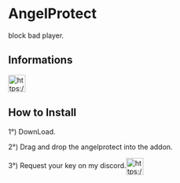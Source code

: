 # AngelProtect
block bad player.

## Informations

<p align="left">
<a href="https://discord.gg/ggZ2p5s6cx" target="blank"><img align="center" src="https://img.shields.io/badge/Discord-%235865F2.svg?style=for-the-badge&logo=discord&logoColor=white" alt="https://discord.gg/ggZ2p5s6cx" height="35" /></a>
</p>

## How to Install

1°) DownLoad.

2°) Drag and drop the angelprotect into the addon.

3°) Request your key on my discord.<a href="https://github.com/Stricky4/AngelProtect/releases/download/AngelProtect/angelprotect.zip" target="blank"><img align="center" src="https://cdn-icons-png.flaticon.com/512/4725/4725438.png" alt="https://github.com/Stricky4/AngelProtect/releases/download/AngelProtect/angelprotect.zip" height="35" /></a>
